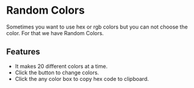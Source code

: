 # Random Colors

Sometimes you want to use hex or rgb colors but you can not choose the color. For that we have Random Colors.

## Features

- It makes 20 different colors at a time.
- Click the button to change colors.
- Click the any color box to copy hex code to clipboard.

